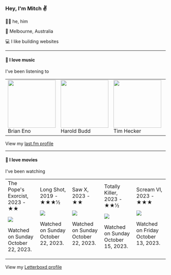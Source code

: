 <article><h3>Hey, I&#x27;m Mitch ✌️</h3><section><p>🙆‍♂️ he, him</p><p>📍 Melbourne, Australia</p><p>💻 I like building websites</p></section><hr/><section><h4>💽 I love music</h4><p>I&#x27;ve been listening to</p><table><tbody><td><img src="https://lastfm.freetls.fastly.net/i/u/174s/918055ba2eb81528f93a8924dbab88f8.png" height="150px" alt="" role="presentation"/><br/>Brian Eno</td><td><img src="https://lastfm.freetls.fastly.net/i/u/174s/7ff3c1098b74d9475c68212dc040c4ed.png" height="150px" alt="" role="presentation"/><br/>Harold Budd</td><td><img src="https://lastfm.freetls.fastly.net/i/u/174s/9de43f0a02c8b0a3fe8996b3c75ad2fb.png" height="150px" alt="" role="presentation"/><br/>Tim Hecker</td><td><img src="https://lastfm.freetls.fastly.net/i/u/174s/d3f083370c371a3ba1cddafaf193c27d.png" height="150px" alt="" role="presentation"/><br/>Taylor Swift</td><td><img src="https://lastfm.freetls.fastly.net/i/u/174s/0bb566f53e9f4cbfccf926acd7371183.png" height="150px" alt="" role="presentation"/><br/>Boards of Canada</td></tbody></table><span>View my <a href="https://www.last.fm/user/mylsb">last.fm profile</a></span></section><hr/><section><h4>📼 I love movies</h4><p>I&#x27;ve been watching</p><table><tbody><td>The Pope&#x27;s Exorcist, 2023 - ★★<br/><span> <p><img src="https://a.ltrbxd.com/resized/film-poster/6/7/8/8/4/5/678845-the-pope-s-exorcist-0-600-0-900-crop.jpg?v=b488ccbfa8"/></p> <p>Watched on Sunday October 22, 2023.</p> </span></td><td>Long Shot, 2019 - ★★★½<br/><span> <p><img src="https://a.ltrbxd.com/resized/film-poster/3/9/1/9/6/4/391964-long-shot-0-600-0-900-crop.jpg?v=02b970ed67"/></p> <p>Watched on Sunday October 22, 2023.</p> </span></td><td>Saw X, 2023 - ★★<br/><span> <p><img src="https://a.ltrbxd.com/resized/film-poster/8/5/6/0/3/6/856036-saw-x-0-600-0-900-crop.jpg?v=839f6ab95c"/></p> <p>Watched on Sunday October 22, 2023.</p> </span></td><td>Totally Killer, 2023 - ★★½<br/><span> <p><img src="https://a.ltrbxd.com/resized/film-poster/8/7/7/3/6/0/877360-totally-killer-0-600-0-900-crop.jpg?v=6d21ed0bed"/></p> <p>Watched on Sunday October 15, 2023.</p> </span></td><td>Scream VI, 2023 - ★★★<br/><span> <p><img src="https://a.ltrbxd.com/resized/film-poster/8/3/9/2/4/4/839244-scream-vi-0-600-0-900-crop.jpg?v=07a255685d"/></p> <p>Watched on Friday October 13, 2023.</p> </span></td></tbody></table><span>View my <a href="https://letterboxd.com/myslab/">Letterboxd profile</a></span></section></article>